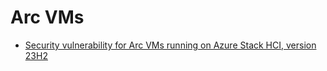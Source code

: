 # Arc VMs

* [Security vulnerability for Arc VMs running on Azure Stack HCI, version 23H2](.//security-vulnerability-cve-2024-49060.md)
